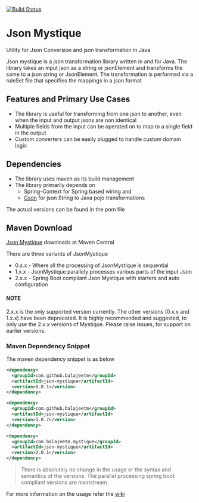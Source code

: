 [![Build Status](https://travis-ci.org/balajeetm/json-mystique.svg?branch=master)](https://travis-ci.org/balajeetm/json-mystique)

# Json Mystique
Utility for Json Conversion and json transformation in Java

Json mystique is a json transformation library written in and for Java. The library takes an input json as a string or jsonElement and transforms the same to a json string or JsonElement.
The transformation is performed via a ruleSet file that specifies the mappings in a json format

## Features and Primary Use Cases
* The library is useful for transforming from one json to another, even when the input and output jsons are non identical
* Multiple fields from the input can be operated on to map to a single field in the output
* Custom converters can be easily plugged to handle custom domain logic

## Dependencies
* The library uses maven as its build management
* The library primarily depends on 
    * Spring-Context for Spring based wiring and 
    * [Gson](https://mvnrepository.com/artifact/com.google.code.gson/gson) for json String to Java pojo transformations

The actual versions can be found in the pom file


## Maven Download

[Json Mystique](http://search.maven.org/#search%7Cgav%7C1%7Cg%3A%22com.github.balajeetm%22%20AND%20a%3A%22json-mystique%22) downloads at Maven Central

There are three variants of JsonMystique
* 0.x.x - Where all the processing of JsonMystique is sequential
* 1.x.x - JsonMystique parallely processes various parts of the input Json
* 2.x.x - Spring Boot compliant Json Mystique with starters and auto configuration

#### NOTE
2.x.x is the only supported version currently. The other versions (0.x.x and 1.x.x) have been deprecated.
It is highly recommended and suggested, to only use the 2.x.x versions of Mystique.
Please raise issues, for support on earlier versions.

### Maven Dependency Snippet
The maven dependency snippet is as below

```xml
<dependency>
  <groupId>com.github.balajeetm</groupId>
  <artifactId>json-mystique</artifactId>
  <version>0.0.1</version>
</dependency>
```

```xml
<dependency>
  <groupId>com.github.balajeetm</groupId>
  <artifactId>json-mystique</artifactId>
  <version>1.0.7</version>
</dependency>
```

```xml
<dependency>
  <groupId>com.balajeetm.mystique</groupId>
  <artifactId>json-mystique</artifactId>
  <version>2.0.1</version>
</dependency>
```

> There is absolutely no change in the usage or the syntax and semantics of the versions. The parallel processing spring boot compliant versions are mainstream

For more information on the usage refer the [wiki]("https://github.com/balajeetm/json-mystique/wiki")
